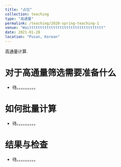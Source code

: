 ```yaml
---
title: "占位"
collection: teaching
type: "高通量"
permalink: /teaching/2020-spring-teaching-1
venue: "Waitttttttttttttttttttttttttttttttttt"
date: 2021-01-28
location: "Pusan, Korean"
---
```


高通量计算.

对于高通量筛选需要准备什么
======
* 待。。。。。。。。。                

如何批量计算
======
* 待。。。。。。。。。                

结果与检查
======
* 待。。。。。。。。。            
